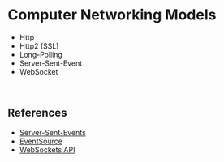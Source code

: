 # Computer Networking Models

- Http
- Http2 (SSL)
- Long-Polling
- Server-Sent-Event
- WebSocket

<br>

## References

- [Server-Sent-Events](https://developer.mozilla.org/en-US/docs/Web/API/Server-sent_events)
- [EventSource](https://developer.mozilla.org/en-US/docs/Web/API/EventSource)
- [WebSockets API](https://developer.mozilla.org/en-US/docs/Web/API/WebSockets_API)
